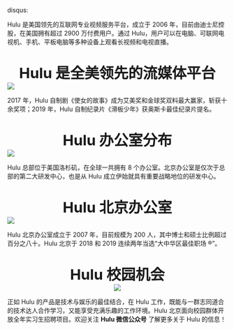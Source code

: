 disqus:

Hulu 是美国领先的互联网专业视频服务平台，成立于 2006 年，目前由迪士尼控股，在美国拥有超过 2900 万付费用户。通过 Hulu，用户可以在电脑、可联网电视机、手机、平板电脑等多种设备上观看长视频和电视直播。

<div style="text-align:center;font-weight:bold;margin-top: 35px;font-size: 25pt;"> Hulu 是全美领先的流媒体平台 </div>
<img style="display: block;margin: 0 auto;" src="https://i.loli.net/2020/02/03/6oCP7XOKj9AvzMR.png" />

2017 年，Hulu 自制剧《使女的故事》成为艾美奖和金球奖双料最大赢家，斩获十余奖项；2019 年，Hulu 自制纪录片《滑板少年》获奥斯卡最佳纪录片提名。

<div style="text-align:center;font-weight:bold;margin-top: 35px;font-size: 25pt;"> Hulu 办公室分布 </div>
<img style="display: block;margin: 0 auto;" src="https://i.loli.net/2020/02/03/Z87FfMHA6kxqclt.png" />

Hulu 总部位于美国洛杉矶，在全球一共拥有 8 个办公室。北京办公室是仅次于总部的第二大研发中心，也是从 Hulu 成立伊始就具有重要战略地位的研发中心。

<div style="text-align:center;font-weight:bold;margin-top: 35px;font-size: 25pt;"> Hulu 北京办公室 </div>
<img style="display: block;margin: 0 auto;" src="https://i.loli.net/2020/02/03/M9dIrShWJDNoGia.png" />

Hulu 北京办公室成立于 2007 年，目前规模为 200 人，其中博士和硕士比例超过百分之八十。Hulu 北京于 2018 和 2019 连续两年当选“大中华区最佳职场 ®”。

<div style="text-align:center;font-weight:bold;margin-top: 35px;font-size: 25pt;"> Hulu 校园机会 </div>

<div style="text-align:center;font-weight:small">
<a href="https://sm.ms/image/Ls1cPJAB36gUztN" target="_blank"><img src="https://i.loli.net/2020/02/03/iSGMqmy8fTDJ5bz.png" ></a>
</div>

正如 Hulu 的产品是技术与娱乐的最佳结合，在 Hulu 工作，既能与一群志同道合的技术达人合作学习，又能享受充满乐趣的工作环境。Hulu 北京面向校园群体开放全年实习生招聘项目。欢迎关注 **Hulu 微信公众号** 了解更多关于 Hulu 的信息！
